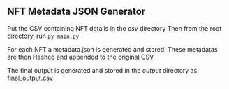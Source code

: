 ## NFT Metadata JSON Generator

Put the CSV containing NFT details in the _csv_ directory
Then from the root directory, run `py main.py`

For each NFT a metadata.json is generated and stored.
These metadatas are then Hashed and appended to the original CSV

The final output is generated and stored in the _output_ directory as final_output.csv